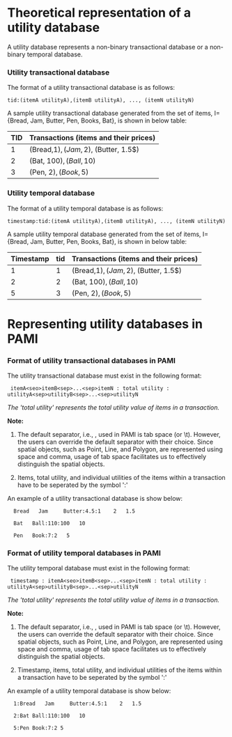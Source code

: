 # Theoretical representation of a utility database

A utility database represents a non-binary transactional database or a non-binary temporal database.

### Utility transactional database
The format of a utility transactional database is as follows:

    tid:(itemA utilityA),(itemB utilityA), ..., (itemN utilityN)

A sample utility transactional database generated from the set of items, I={Bread, Jam, Butter, Pen, Books, Bat},
is shown in below table:

  TID |  Transactions (items and their prices)
     --- | -----
     1   | (Bread,1$), (Jam,2$), (Butter, 1.5$)
     2   | (Bat, 100$), (Ball, 10$)
     3   | (Pen, 2$), (Book, 5$) 

### Utility temporal database
The format of a utility temporal database is as follows:

    timestamp:tid:(itemA utilityA),(itemB utilityA), ..., (itemN utilityN)

A sample utility temporal database generated from the set of items, I={Bread, Jam, Butter, Pen, Books, Bat},
is shown in below table:

  Timestamp | tid| Transactions (items and their prices)
     --- | -----|----
    1| 1   | (Bread,1$), (Jam,2$), (Butter, 1.5$)
    2| 2   | (Bat, 100$), (Ball, 10$)
    5| 3   | (Pen, 2$), (Book, 5$) 

# Representing utility databases in PAMI

### Format of utility transactional databases in PAMI
The utility transactional database must exist in the following format:

     itemA<seo>itemB<sep>...<sep>itemN : total utility : utilityA<sep>utilityB<sep>...<sep>utilityN

_The 'total utility' represents the total utility value of items in a transaction._

**Note:** 
1.  The default separator, i.e., <sep>, used in PAMI is tab space (or \t). However, the users can override the default 
   separator with their choice. Since spatial objects, such as Point, Line, and Polygon, are represented using space 
   and comma, usage of tab space facilitates us to effectively distinguish the spatial objects.
    
1. Items, total utility, and individual utilities of the items within a transaction have to be seperated by the symbol ':'

An example of a utility transactional database is show below:

      Bread   Jam     Butter:4.5:1    2   1.5

      Bat   Ball:110:100   10

      Pen   Book:7:2   5


### Format of utility temporal databases in PAMI
The utility temporal database must exist in the following format:

     timestamp : itemA<seo>itemB<sep>...<sep>itemN : total utility : utilityA<sep>utilityB<sep>...<sep>utilityN

_The 'total utility' represents the total utility value of items in a transaction._

**Note:** 
1.  The default separator, i.e., <sep>, used in PAMI is tab space (or \t). However, the users can override the default 
   separator with their choice. Since spatial objects, such as Point, Line, and Polygon, are represented using space 
   and comma, usage of tab space facilitates us to effectively distinguish the spatial objects.
    
1. Timestamp, items, total utility, and individual utilities of the items within a transaction have to be seperated by the symbol ':'

An example of a utility temporal database is show below:


      1:Bread   Jam     Butter:4.5:1    2   1.5

      2:Bat Ball:110:100   10

      5:Pen Book:7:2 5